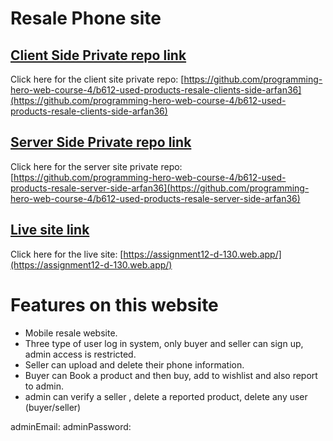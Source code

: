 # Resale Phone site

## [Client Side Private repo link](https://github.com/programming-hero-web-course-4/b612-used-products-resale-clients-side-arfan36)

Click here for the client site private repo: [https://github.com/programming-hero-web-course-4/b612-used-products-resale-clients-side-arfan36](https://github.com/programming-hero-web-course-4/b612-used-products-resale-clients-side-arfan36)

## [Server Side Private repo link](https://github.com/programming-hero-web-course-4/b612-used-products-resale-server-side-arfan36)

Click here for the server site private repo: [https://github.com/programming-hero-web-course-4/b612-used-products-resale-server-side-arfan36](https://github.com/programming-hero-web-course-4/b612-used-products-resale-server-side-arfan36)

## [Live site link](https://assignment12-d-130.web.app/)

Click here for the live site: [https://assignment12-d-130.web.app/](https://assignment12-d-130.web.app/)

# Features on this website

* Mobile resale website.
* Three type of user log in system, only buyer and seller can sign up, admin access is restricted.
* Seller can upload and delete their phone information.
* Buyer can Book a product and then buy, add to wishlist and also report to admin.
* admin can verify a seller , delete a reported product, delete any user (buyer/seller)

adminEmail: <admin email>
adminPassword: <admin password>

